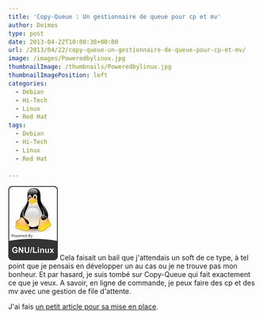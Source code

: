 ```yaml
---
title: 'Copy-Queue : Un gestionnaire de queue pour cp et mv'
author: Deimos
type: post
date: 2013-04-22T10:00:38+00:00
url: /2013/04/22/copy-queue-un-gestionnaire-de-queue-pour-cp-et-mv/
image: /images/Poweredbylinux.jpg
thumbnailImage: /thumbnails/Poweredbylinux.jpg
thumbnailImagePosition: left
categories:
  - Debian
  - Hi-Tech
  - Linux
  - Red Hat
tags:
  - Debian
  - Hi-Tech
  - Linux
  - Red Hat

---
```

![Poweredbylinux](/images/Poweredbylinux.jpg)
Cela faisait un bail que j'attendais un soft de ce type, à tel point que je pensais en développer un au cas ou je ne trouve pas mon bonheur. Et par hasard, je suis tombé sur Copy-Queue qui fait exactement ce que je veux. A savoir, en ligne de commande, je peux faire des cp et des mv avec une gestion de file d'attente.

J'ai fais [un petit article pour sa mise en place](http://wiki.deimos.fr/Copy-Queue_:_un_manager_de_copie_de_fichiers_en_ligne_de_commande).